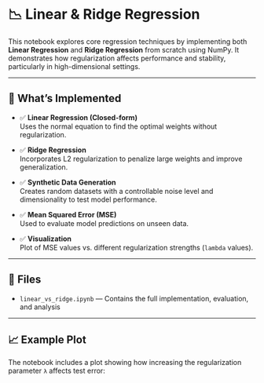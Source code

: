 # 📉 Linear & Ridge Regression

This notebook explores core regression techniques by implementing both **Linear Regression** and **Ridge Regression** from scratch using NumPy. It demonstrates how regularization affects performance and stability, particularly in high-dimensional settings.

---

## 🧠 What’s Implemented

- ✅ **Linear Regression (Closed-form)**  
  Uses the normal equation to find the optimal weights without regularization.

- ✅ **Ridge Regression**  
  Incorporates L2 regularization to penalize large weights and improve generalization.

- ✅ **Synthetic Data Generation**  
  Creates random datasets with a controllable noise level and dimensionality to test model performance.

- ✅ **Mean Squared Error (MSE)**  
  Used to evaluate model predictions on unseen data.

- ✅ **Visualization**  
  Plot of MSE values vs. different regularization strengths (`lambda` values).

---

## 📂 Files

- `linear_vs_ridge.ipynb` — Contains the full implementation, evaluation, and analysis

---

## 📈 Example Plot

The notebook includes a plot showing how increasing the regularization parameter `λ` affects test error:

